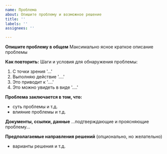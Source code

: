 ```yaml
---
name: Проблема
about: Опишите проблему и возможное решение
title: ''
labels: ''
assignees: ''

---
```


**Опишите проблему в общем**
Максимально ясное краткое описание проблемы

**Как повторить:**
Шаги и условия для обнаружения проблемы:

1. С точки зрения '...'
2. Выполняю действие '....'
3. Это приводит к '....'
4. Это можно увидеть в виде '....'

**Проблема заключается в том, что:**

- суть проблемы и т.д.
- влияние проблемы и т.д.

**Документы, ссылки, данные**
...подтверждающие и проясняющие проблему...

**Предполагаемые направления решений**
(опционально, но желательно)

- варианты решения и т.д.
